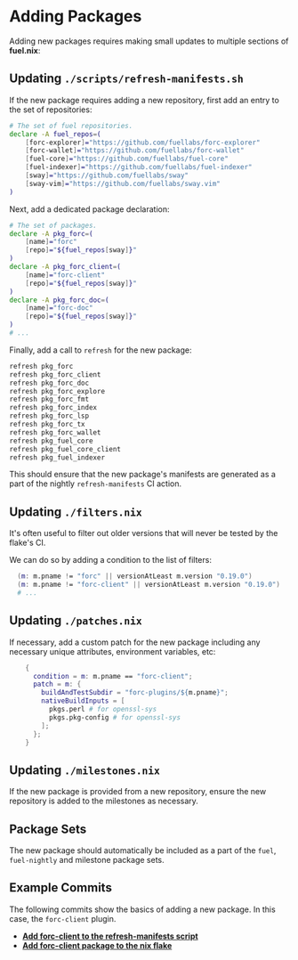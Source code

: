 # Adding Packages

Adding new packages requires making small updates to multiple sections of
**fuel.nix**:

## Updating `./scripts/refresh-manifests.sh`

If the new package requires adding a new repository, first add an entry to the
set of repositories:

```sh
# The set of fuel repositories.
declare -A fuel_repos=(
    [forc-explorer]="https://github.com/fuellabs/forc-explorer"
    [forc-wallet]="https://github.com/fuellabs/forc-wallet"
    [fuel-core]="https://github.com/fuellabs/fuel-core"
    [fuel-indexer]="https://github.com/fuellabs/fuel-indexer"
    [sway]="https://github.com/fuellabs/sway"
    [sway-vim]="https://github.com/fuellabs/sway.vim"
)
```

Next, add a dedicated package declaration:

```sh
# The set of packages.
declare -A pkg_forc=(
    [name]="forc"
    [repo]="${fuel_repos[sway]}"
)
declare -A pkg_forc_client=(
    [name]="forc-client"
    [repo]="${fuel_repos[sway]}"
)
declare -A pkg_forc_doc=(
    [name]="forc-doc"
    [repo]="${fuel_repos[sway]}"
)
# ...
```

Finally, add a call to `refresh` for the new package:

```sh
refresh pkg_forc
refresh pkg_forc_client
refresh pkg_forc_doc
refresh pkg_forc_explore
refresh pkg_forc_fmt
refresh pkg_forc_index
refresh pkg_forc_lsp
refresh pkg_forc_tx
refresh pkg_forc_wallet
refresh pkg_fuel_core
refresh pkg_fuel_core_client
refresh pkg_fuel_indexer
```

This should ensure that the new package's manifests are generated as a part of
the nightly `refresh-manifests` CI action.

## Updating `./filters.nix`

It's often useful to filter out older versions that will never be tested by the
flake's CI.

We can do so by adding a condition to the list of filters:

```nix
  (m: m.pname != "forc" || versionAtLeast m.version "0.19.0")
  (m: m.pname != "forc-client" || versionAtLeast m.version "0.19.0")
  # ...
```

## Updating `./patches.nix`

If necessary, add a custom patch for the new package including any necessary
unique attributes, environment variables, etc:

```nix
    {
      condition = m: m.pname == "forc-client";
      patch = m: {
        buildAndTestSubdir = "forc-plugins/${m.pname}";
        nativeBuildInputs = [
          pkgs.perl # for openssl-sys
          pkgs.pkg-config # for openssl-sys
        ];
      };
    }
```

## Updating `./milestones.nix`

If the new package is provided from a new repository, ensure the new repository
is added to the milestones as necessary.

## Package Sets

The new package should automatically be included as a part of the `fuel`,
`fuel-nightly` and milestone package sets.

## Example Commits

The following commits show the basics of adding a new package. In this case,
the `forc-client` plugin.

- [**Add forc-client to the refresh-manifests script**](https://github.com/FuelLabs/fuel.nix/pull/13/commits/ee1045ff1e6ce5df0e7f08aca4ce4cd6e72b3b51)
- [**Add forc-client package to the nix flake**](https://github.com/FuelLabs/fuel.nix/pull/13/commits/117257429a3055abfe1bb8084be76f5facccfaba)
